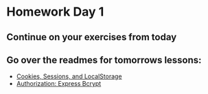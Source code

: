 # Homework Day 1

## Continue on your exercises from today

## Go over the readmes for tomorrows lessons:
- [Cookies, Sessions, and LocalStorage]()
- [Authorization:
Express Bcrypt
](https://github.com/sf-wdi-21/notes/blob/master/week-04/day-3-auth/readme.md)
